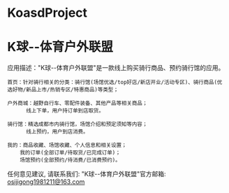 # KoasdProject
# K球--体育户外联盟

  应用描述："K球--体育户外联盟"是一款线上购买骑行商品、预约骑行馆的应用。

    首页：针对骑行相关的分类：骑行馆(场馆优选/top好店/新店开业/活动专区)、骑行商品(优选好物/新品上市/热销专区/特惠商品)等类型；

    户外商城：越野自行车、零配件装备、其他产品等相关商品；
          线上下单，用户持订单到店取货。
        
    骑行馆：精选成都市内骑行馆，场馆介绍和预定须知等内容；
          线上预约，用户到店消费。

    我的：商品收藏、场馆收藏、个人信息和相关设置；
        我的订单(全部订单/待取货/已完成订单)；
        场馆预约(全部预约/待消费/已消费预约)。
       
  任何意见建议, 请联系我们: 
  "K球--体育户外联盟"官方邮箱: osijigong1981211@163.com
